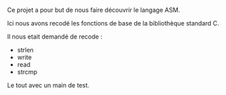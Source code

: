 Ce projet a pour but de nous faire découvrir le langage ASM.

Ici nous avons recodé les fonctions de base de la bibliothèque standard C.

Il nous etait demandé de recode :

- strlen
- write
- read
- strcmp

Le tout avec un main de test.
